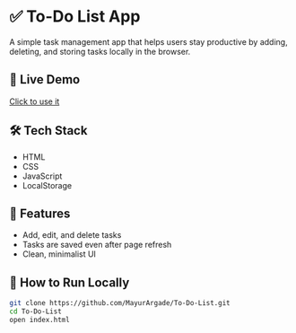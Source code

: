 # ✅ To-Do List App

A simple task management app that helps users stay productive by adding, deleting, and storing tasks locally in the browser.

## 🔗 Live Demo  
[Click to use it](https://mayurargade.github.io/To-Do-List/)

## 🛠️ Tech Stack
- HTML
- CSS
- JavaScript
- LocalStorage

## 📌 Features
- Add, edit, and delete tasks
- Tasks are saved even after page refresh
- Clean, minimalist UI

## 🚀 How to Run Locally
```bash
git clone https://github.com/MayurArgade/To-Do-List.git
cd To-Do-List
open index.html
